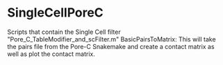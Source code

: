 # SingleCellPoreC
Scripts that contain the Single Cell filter "Pore_C_TableModifier_and_scFilter.m"
BasicPairsToMatrix: This will take the pairs file from the Pore-C Snakemake and create a contact matrix as well as plot the contact matrix.
